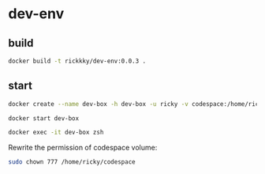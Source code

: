 # dev-env

## build

```bash
docker build -t rickkky/dev-env:0.0.3 .
```

## start

```bash
docker create --name dev-box -h dev-box -u ricky -v codespace:/home/ricky/codespace -it rickkky/dev-env:0.0.3 zsh

docker start dev-box

docker exec -it dev-box zsh
```

Rewrite the permission of codespace volume:

```bash
sudo chown 777 /home/ricky/codespace
```

